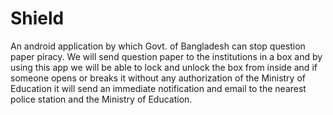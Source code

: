 # Shield
An android application by which Govt. of Bangladesh can stop question paper piracy. We will send question paper to the institutions in a box and by using this app we will be able to lock and unlock the box from inside and if someone opens or breaks it without any authorization of the Ministry of Education it will send an immediate notification and email to the nearest police station and the Ministry of Education.
